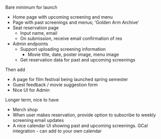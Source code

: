 Bare minimum for launch
- Home page with upcoming screening and menu
- Page with past screenings and menus; 'Golden Arm Archive'
- Seat reservation page
    - Input name, email
    - On submission, receive email confirmation of res
- Admin endpoints
    - Support uploading screening information
        - Movie title, date, poster image, menu image
    - Get reservation data for past and upcoming screenings

Then add
- A page for film festival being launched spring semester
- Guest feedback / movie suggestion form
- Nice UI for Admin

Longer term, nice to have
- Merch shop
- When user makes reservation, provide option to subscribe to weekly screening email updates
- A nice calendar UI showing past and upcoming screenings. GCal integration - can add to your own calendar
